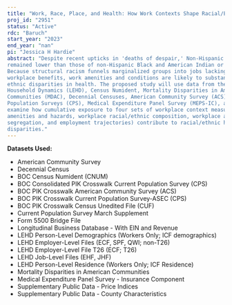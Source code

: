 ```yaml
---
title: "Work, Race, Place, and Health: How Work Contexts Shape Racial/Ethnic Disparities in Mortality"
proj_id: "2951"
status: "Active"
rdc: "Baruch"
start_year: "2023"
end_year: "nan"
pi: "Jessica H Hardie"
abstract: "Despite recent upticks in 'deaths of despair,' Non-Hispanic White mortality rates have
remained lower than those of non-Hispanic Black and American Indian or Alaska Native.
Because structural racism funnels marginalized groups into jobs lacking health-promoting
workplace benefits, work amenities and conditions are likely to substantially contribute to racial/
ethnic disparities in health. The proposed study will use data from the Longitudinal Employer-
Household Dynamics (LEHD), Census Numident, Mortality Disparities in American
Communities (MDAC), Decennial Censuses, American Community Survey (ACS), Current
Population Surveys (CPS), Medical Expenditure Panel Survey (MEPS-IC), and O*NET to
examine how cumulative exposure to four sets of workplace context measures (job
amenities and hazards, workplace racial/ethnic composition, workplace area racial
segregation, and employment trajectories) contribute to racial/ethnic health and mortality
disparities."
---
```


**Datasets Used:**

  - American Community Survey 
  - Decennial Census 
  - BOC Census Numident (CNUM) 
  - BOC Consolidated PIK Crosswalk Current Population Survey (CPS) 
  - BOC PIK Crosswalk American Community Survey (ACS) 
  - BOC PIK Crosswalk Current Population Survey-ASEC (CPS) 
  - BOC PIK Crosswalk Census Unedited File (CUF) 
  - Current Population Survey March Supplement 
  - Form 5500 Bridge File 
  - Longitudinal Business Database - With EIN and Revenue 
  - LEHD Person-Level Demographics (Workers Only; ICF demographics) 
  - LEHD Employer-Level Files (ECF, SPF, QWI; non-T26) 
  - LEHD Employer-Level File T26 (ECF; T26) 
  - LEHD Job-Level Files (EHF, JHF) 
  - LEHD Person-Level Residence (Workers Only; ICF Residence) 
  - Mortality Disparities in American Communities 
  - Medical Expenditure Panel Survey - Insurance Component 
  - Supplementary Public Data - Price Indices 
  - Supplementary Public Data - County Characteristics 

